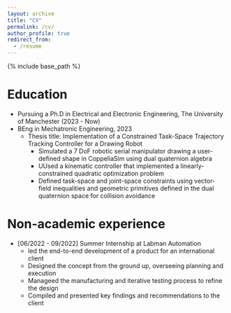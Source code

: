 ```yaml
---
layout: archive
title: "CV"
permalink: /cv/
author_profile: true
redirect_from:
  - /resume
---
```


{% include base_path %}

Education
======
* Pursuing a Ph.D in Electrical and Electronic Engineering, The University of Manchester (2023 - Now)
* BEng in Mechatronic Engineering, 2023
  * Thesis title: Implementation of a Constrained Task-Space Trajectory Tracking Controller for a Drawing Robot
    * Simulated a 7 DoF robotic serial manipulator drawing a user-defined shape in CoppeliaSim using dual quaternion algebra
    * UUsed a kinematic controller that implemented a linearly-constrained quadratic optimization problem
    * Defined task-space and joint-space constraints using vector-field inequalities and geometric primitives defined in the dual quaternion space for collision avoidance 
 
Non-academic experience
======
* [06/2022 - 09/2022] Summer Internship at Labman Automation
  * led the end-to-end development of a product for an international client
  * Designed the concept from the ground up, overseeing planning and execution
  * Manageed the manufacturing and iterative testing process to refine the design
  * Compiled and presented key findings and recommendations to the client


